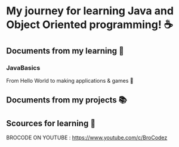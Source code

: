 # My journey for learning Java and Object Oriented programming! :coffee:

## Documents from my learning :scroll:

### JavaBasics 
From Hello World to making applications & games :brain:

## Documents from my projects :books:

## Scources for learning :bookmark:
BROCODE ON YOUTUBE : https://www.youtube.com/c/BroCodez
